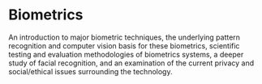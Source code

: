 # Biometrics
An introduction to major biometric techniques, the underlying pattern recognition and computer vision basis for these biometrics, scientific testing and evaluation methodologies of biometrics systems, a deeper study of facial recognition, and an examination of the current privacy and social/ethical issues surrounding the technology.
